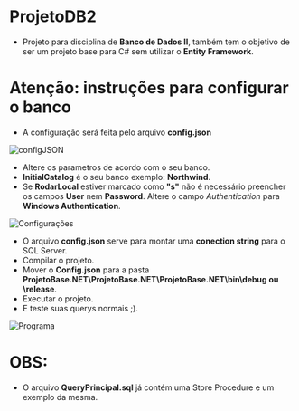 # ProjetoDB2

- Projeto para disciplina de **Banco de Dados II**, também tem o objetivo de ser um projeto base para C# sem utilizar o **Entity Framework**.


# Atenção: instruções para configurar o banco

- A configuração será feita pelo arquivo **config.json**



![configJSON](https://user-images.githubusercontent.com/22552633/97258945-68a67600-17f8-11eb-887b-b7bce85cae9f.png)






- Altere os parametros de acordo com o seu banco.
- **InitialCatalog** é o seu banco exemplo: **Northwind**.
- Se **RodarLocal**  estiver marcado como **"s"** não é necessário preencher os campos **User** nem **Password**. Altere o campo *Authentication* para **Windows Authentication**.

![Configurações](https://user-images.githubusercontent.com/22552633/97257856-df8e3f80-17f5-11eb-8da4-b69abbddc289.png)




- O arquivo **config.json** serve para montar uma __conection string__ para o SQL Server.
- Compilar o projeto.
- Mover o **Config.json** para a pasta **ProjetoBase.NET\ProjetoBase.NET\ProjetoBase.NET\bin\debug  ou \release**.
- Executar o projeto.
- E teste suas querys normais ;).




![Programa](https://user-images.githubusercontent.com/22552633/97258778-f5046900-17f7-11eb-819e-db6d4d988f60.png)





# OBS: 
- O arquivo **QueryPrincipal.sql** já contém uma Store Procedure e um exemplo da mesma. 
